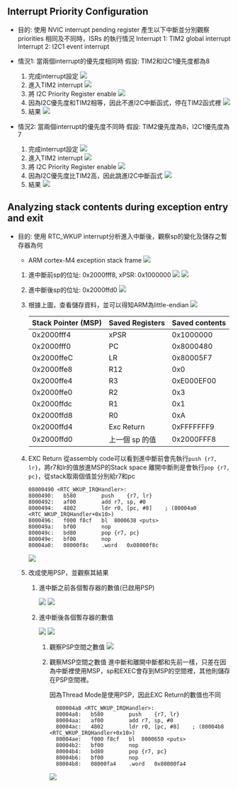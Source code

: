## Interrupt Priority Configuration
- 目的: 使用 NVIC interrupt pending register 產生以下中斷並分別觀察 priorities 相同及不同時，ISRs 的執行情況
        Interrupt 1: TIM2 global interrupt
        Interrupt 2: I2C1 event interrupt

- 情況1: 當兩個interrupt的優先度相同時
  假設: TIM2和I2C1優先度都為8
  1. 完成interrupt設定
     ![](https://i.imgur.com/RQnhbvR.png)
  2. 進入TIM2 interrupt
     ![](https://i.imgur.com/anwhLCQ.png)
  3. 將 I2C Priority Register enable
     ![](https://i.imgur.com/kCmzevM.png)
  4. 因為I2C優先度和TIM2相等，因此不進I2C中斷函式，停在TIM2函式裡
     ![](https://i.imgur.com/9Sn1KXf.png)
  5. 結果
     ![](https://i.imgur.com/DHSQP6r.png)

- 情況2: 當兩個interrupt的優先度不同時
  假設: TIM2優先度為8，I2C1優先度為7
  1. 完成interrupt設定
     ![](https://i.imgur.com/RQnhbvR.png)
  2. 進入TIM2 interrupt
     ![](https://i.imgur.com/anwhLCQ.png)
  3. 將 I2C Priority Register enable
     ![](https://i.imgur.com/kCmzevM.png)
  4. 因為I2C優先度比TIM2高，因此跳進I2C中斷函式
     ![](https://i.imgur.com/zkuqGM5.png)
  5. 結果
     ![](https://i.imgur.com/RXKGtBP.png)

## Analyzing stack contents during exception entry and exit
- 目的: 使用 RTC_WKUP interrupt分析進入中斷後，觀察sp的變化及儲存之暫存器為何
  - ARM cortex-M4 exception stack frame
    ![](https://i.imgur.com/5yCCEB4.png)
    
  1. 進中斷前sp的位址: 0x2000fff8, xPSR: 0x1000000
     ![](https://i.imgur.com/K98Tap6.png)
     ![](https://i.imgur.com/3V39r09.png)
  2. 進中斷後sp的位址: 0x2000ffd0
     ![](https://i.imgur.com/ODEbt4H.png)
  3. 根據上圖，查看儲存資料，並可以得知ARM為little-endian
     ![](https://i.imgur.com/yJXWxjL.png)

     | Stack Pointer (MSP) | Saved Registers | Saved contents |
     | ------------------- | --------------- | -------------- |
     | 0x2000fff4          | xPSR            | 0x1000000      |
     | 0x2000fff0          | PC              | 0x8000480      |
     | 0x2000ffeC          | LR              | 0x80005F7      |
     | 0x2000ffe8          | R12             | 0x0            |
     | 0x2000ffe4          | R3              | 0xE000EF00     |
     | 0x2000ffe0          | R2              | 0x3            |
     | 0x2000ffdc          | R1              | 0x1            |
     | 0x2000ffd8          | R0              | 0xA            |
     | 0x2000ffd4          | Exc Return      | 0xFFFFFFF9     |
     | 0x2000ffd0          | 上一個 sp 的值    | 0x2000FFF8     |
  
  4. EXC Return
     從assembly code可以看到進中斷前會先執行`push {r7, lr}`，將r7和lr的值放進MSP的Stack space
     離開中斷則是會執行`pop {r7, pc}`，從stack取兩個值並分別給r7和pc
     ```asm=
     08000490 <RTC_WKUP_IRQHandler>:
     8000490:	b580      	push	{r7, lr}
     8000492:	af00      	add	r7, sp, #0
     8000494:	4802      	ldr	r0, [pc, #8]	; (80004a0 <RTC_WKUP_IRQHandler+0x10>)
     8000496:	f000 f8cf 	bl	8000638 <puts>
     800049a:	bf00      	nop
     800049c:	bd80      	pop	{r7, pc}
     800049e:	bf00      	nop
     80004a0:	08000f8c 	.word	0x08000f8c
     ```
     ![](https://i.imgur.com/AoEHX8F.png)
  
  5. 改成使用PSP，並觀察其結果
     1. 進中斷之前各個暫存器的數值(已啟用PSP)
        
        ![](https://i.imgur.com/GafhPmi.png)
        ![](https://i.imgur.com/dz8erJF.png)
     
     2. 進中斷後各個暫存器的數值
        
        ![](https://i.imgur.com/pb13SZL.png)
        ![](https://i.imgur.com/YMZJso3.png)
        
        1. 觀察PSP空間之數值
           ![](https://i.imgur.com/OTiVkGV.png)
        2. 觀察MSP空間之數值
           進中斷和離開中斷都和先前一樣，只差在因為中斷裡使用MSP，sp和EXEC會存到MSP的空間裡，其他則儲存在PSP空間裡。
           
           因為Thread Mode是使用PSP，因此EXC Return的數值也不同
           ```asm=
             080004a8 <RTC_WKUP_IRQHandler>:
             80004a8:	b580      	push	{r7, lr}
             80004aa:	af00      	add	r7, sp, #0
             80004ac:	4802      	ldr	r0, [pc, #8]	; (80004b8 <RTC_WKUP_IRQHandler+0x10>)
             80004ae:	f000 f8cf 	bl	8000650 <puts>
             80004b2:	bf00      	nop
             80004b4:	bd80      	pop	{r7, pc}
             80004b6:	bf00      	nop
             80004b8:	08000fa4 	.word	0x08000fa4
           ```
           ![](https://i.imgur.com/8lS5EHV.png)
